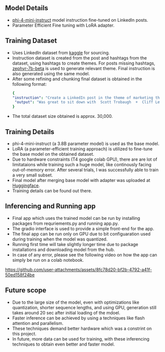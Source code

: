 ## Model Details
* [phi-4-mini-instruct](https://huggingface.co/microsoft/Phi-4-mini-instruct) model instruction fine-tuned on LinkedIn posts.<br>
* Parameter Efficient Fine tuning with LoRA adapter.<br>

## Training Dataset
* Uses LinkedIn dataset from [kaggle](https://www.kaggle.com/datasets/shreyasajal/linkedin-influencers-data) for sourcing.<br>
* Instruction dataset is created from the post and hashtags from the dataset, using hashtags to create themes. For posts missing hashtags, [zephyr-7b-beta](https://huggingface.co/HuggingFaceH4/zephyr-7b-beta) is used to generate relevant theme. Final instruction is also generated using the same model.<br>
* After some refining and chunking final dataset is obtained in the following format:
  ```yaml
  {
  "instruction": "Create a LinkedIn post in the theme of marketing that features a conversation between two individuals discussing a unique and unexpected topic related to marketing. Make it engaging by using a convers",
   "output": "Was great to sit down with  Scott Trobaugh  +  Cliff Lewis  for this chat about Mr. Rogers and  #marketing . So random, I know, but trust me, they're on to something!"
  }
* The total dataset size obtained is approx. 30,000.

## Training Details
* phi-4-mini-instruct (a 3.8B parameter model) is used as the base model.
* LoRA (a parameter-efficient training approach) is utilized to fine-tune the base model on the obtained dataset.
* Due to hardware constraints (T4 google colab GPU), there are are lot of limitataions while training such a huge model, like continously facing out-of-memory error. After several trials, I was successfully able to train a very small subset.
* Final model after merging base model with adapter was uploaded at [Huggingface](https://huggingface.co/SkyR/linkedin-8bit-phi4). 
* Training details can be found out there.

## Inferencing and Running app
* Final app which uses the trained model can be run by installing packages from requriements.py and running app.py.
* The gradio interface is used to provide a simple front-end for the app.
* The final app can be run only on GPU due to bit configuaration used during training when the model was quantized.
* Running first time will take slightly longer time due to package installations and downloading model from the hub.
* In case of any error, please see the following video on how the app can simply be run on a colab notebook.

https://github.com/user-attachments/assets/8fc78d20-bf2b-4792-a41f-50ed158f24be

## Future scope
* Due to the large size of the model, even with optimizations like quantization, shorter sequence lengths, and using GPU, generation still takes around 20 sec after initial loading of the mdoel.
* Faster inference can be achieved by using a techniques like flash attention and parallelism.
* These techniques demand better hardware which was a constrint on this project.
* In future, more data can be used for training, with these inferencing techniques to obtain even better and faster model.

 
  
